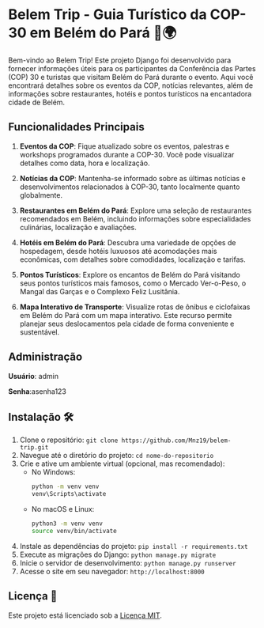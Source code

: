 # Belem Trip - Guia Turístico da COP-30 em Belém do Pará 🌴🌍

Bem-vindo ao Belem Trip! Este projeto Django foi desenvolvido para fornecer informações úteis para os participantes da Conferência das Partes (COP) 30 e turistas que visitam Belém do Pará durante o evento. Aqui você encontrará detalhes sobre os eventos da COP, notícias relevantes, além de informações sobre restaurantes, hotéis e pontos turísticos na encantadora cidade de Belém.

## Funcionalidades Principais

1. **Eventos da COP**: Fique atualizado sobre os eventos, palestras e workshops programados durante a COP-30. Você pode visualizar detalhes como data, hora e localização.
   
2. **Notícias da COP**: Mantenha-se informado sobre as últimas notícias e desenvolvimentos relacionados à COP-30, tanto localmente quanto globalmente.

3. **Restaurantes em Belém do Pará**: Explore uma seleção de restaurantes recomendados em Belém, incluindo informações sobre especialidades culinárias, localização e avaliações.

4. **Hotéis em Belém do Pará**: Descubra uma variedade de opções de hospedagem, desde hotéis luxuosos até acomodações mais econômicas, com detalhes sobre comodidades, localização e tarifas.

5. **Pontos Turísticos**: Explore os encantos de Belém do Pará visitando seus pontos turísticos mais famosos, como o Mercado Ver-o-Peso, o Mangal das Garças e o Complexo Feliz Lusitânia.

6. **Mapa Interativo de Transporte**: Visualize rotas de ônibus e ciclofaixas em Belém do Pará com um mapa interativo. Este recurso permite planejar seus deslocamentos pela cidade de forma conveniente e sustentável.

## Administração

**Usuário**: admin

**Senha**:asenha123

## Instalação 🛠️

1. Clone o repositório: `git clone https://github.com/Mnz19/belem-trip.git`
2. Navegue até o diretório do projeto: `cd nome-do-repositorio`
3. Crie e ative um ambiente virtual (opcional, mas recomendado):
    - No Windows:
      ```bash
      python -m venv venv
      venv\Scripts\activate
      ```
    - No macOS e Linux:
      ```bash
      python3 -m venv venv
      source venv/bin/activate
      ```
4. Instale as dependências do projeto: `pip install -r requirements.txt`
5. Execute as migrações do Django: `python manage.py migrate`
6. Inicie o servidor de desenvolvimento: `python manage.py runserver`
7. Acesse o site em seu navegador: `http://localhost:8000`

## Licença 📝

Este projeto está licenciado sob a [Licença MIT](LICENSE).